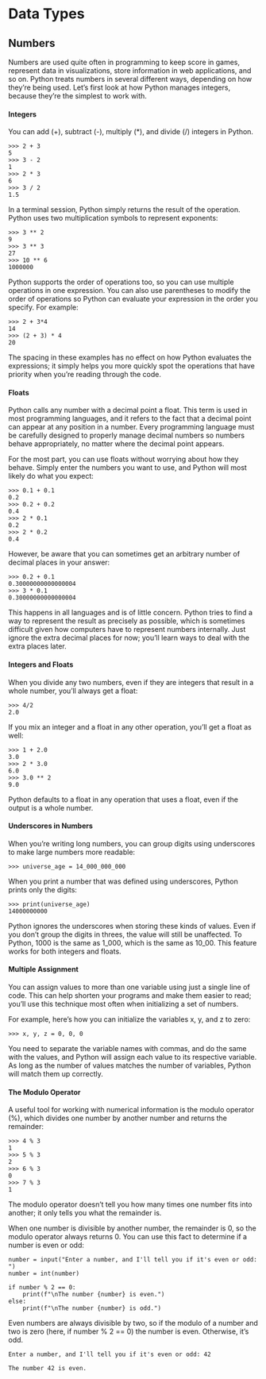 # Data Types

## Numbers

Numbers are used quite often in programming to keep score in games, represent data in visualizations, store information in web applications, and so on. Python treats numbers in several different ways, depending on how they’re being used. Let’s first look at how Python manages integers, because they’re the simplest to work with.

#### Integers
You can add (+), subtract (-), multiply (*), and divide (/) integers in Python.

```
>>> 2 + 3
5
>>> 3 - 2
1
>>> 2 * 3
6
>>> 3 / 2
1.5
```

In a terminal session, Python simply returns the result of the operation. Python uses two multiplication symbols to represent exponents:
```
>>> 3 ** 2
9
>>> 3 ** 3
27
>>> 10 ** 6
1000000
```

Python supports the order of operations too, so you can use multiple operations in one expression. You can also use parentheses to modify the order of operations so Python can evaluate your expression in the order you specify. For example:

```
>>> 2 + 3*4
14
>>> (2 + 3) * 4
20
```

The spacing in these examples has no effect on how Python evaluates the expressions; it simply helps you more quickly spot the operations that have priority when you’re reading through the code.

#### Floats
Python calls any number with a decimal point a float. This term is used in most programming languages, and it refers to the fact that a decimal point can appear at any position in a number. Every programming language must be carefully designed to properly manage decimal numbers so numbers behave appropriately, no matter where the decimal point appears.

For the most part, you can use floats without worrying about how they behave. Simply enter the numbers you want to use, and Python will most likely do what you expect:
```
>>> 0.1 + 0.1
0.2
>>> 0.2 + 0.2
0.4
>>> 2 * 0.1
0.2
>>> 2 * 0.2
0.4
```

However, be aware that you can sometimes get an arbitrary number of decimal places in your answer:

```
>>> 0.2 + 0.1
0.30000000000000004
>>> 3 * 0.1
0.30000000000000004
```

This happens in all languages and is of little concern. Python tries to find a way to represent the result as precisely as possible, which is sometimes difficult given how computers have to represent numbers internally. Just ignore the extra decimal places for now; you’ll learn ways to deal with the extra places later.

#### Integers and Floats
When you divide any two numbers, even if they are integers that result in a whole number, you’ll always get a float:

```
>>> 4/2
2.0
```

If you mix an integer and a float in any other operation, you’ll get a float as well:
```
>>> 1 + 2.0
3.0
>>> 2 * 3.0
6.0
>>> 3.0 ** 2
9.0
```

Python defaults to a float in any operation that uses a float, even if the output is a whole number.

#### Underscores in Numbers
When you’re writing long numbers, you can group digits using underscores to make large numbers more readable:
```
>>> universe_age = 14_000_000_000
```

When you print a number that was defined using underscores, Python prints only the digits:
```
>>> print(universe_age)
14000000000
```

Python ignores the underscores when storing these kinds of values. Even if you don’t group the digits in threes, the value will still be unaffected. To Python, 1000 is the same as 1_000, which is the same as 10_00. This feature works for both integers and floats.

#### Multiple Assignment
You can assign values to more than one variable using just a single line of code. This can help shorten your programs and make them easier to read; you’ll use this technique most often when initializing a set of numbers.

For example, here’s how you can initialize the variables x, y, and z to zero:
```
>>> x, y, z = 0, 0, 0
```

You need to separate the variable names with commas, and do the same with the values, and Python will assign each value to its respective variable. As long as the number of values matches the number of variables, Python will match them up correctly.

#### The Modulo Operator
A useful tool for working with numerical information is the modulo operator (%), which divides one number by another number and returns the remainder:

```
>>> 4 % 3
1
>>> 5 % 3
2
>>> 6 % 3
0
>>> 7 % 3
1
```

The modulo operator doesn’t tell you how many times one number fits into another; it only tells you what the remainder is.

When one number is divisible by another number, the remainder is 0, so the modulo operator always returns 0. You can use this fact to determine if a number is even or odd:

```
number = input("Enter a number, and I'll tell you if it's even or odd: ")
number = int(number)

if number % 2 == 0:
    print(f"\nThe number {number} is even.")
else:
    print(f"\nThe number {number} is odd.")
```

Even numbers are always divisible by two, so if the modulo of a number and two is zero (here, if number % 2 == 0) the number is even. Otherwise, it’s odd.

```
Enter a number, and I'll tell you if it's even or odd: 42

The number 42 is even.
```